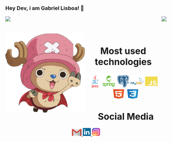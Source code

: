 ### Hey Dev, i am Gabriel Lisboa! 👋
<div>
  <img  height="180em" src="https://github-readme-stats.vercel.app/api?username=LisboaDev23&show_icons=true&theme=react&include_all_commits=true&count_private=true"/>
  <img align="right" height="180em" src="https://github-readme-stats.vercel.app/api/top-langs/?username=LisboaDev23&layout=compact&langs_count=16&theme=react"/>
</div>
<br>

<div  align="center">
   <div style="display: inline_block"><br>
    <img align="left" height="250" alt="coding-time" src="./png-transparent-one-piece-toni-toni-chopper-tony-tony-chopper-monkey-d-luffy-one-piece-pirate-warriors-anime-chopper-manga-chibi-piracy-thumbnail.png">
    <h1 align="center">Most used technologies</h1>
    <img align="center" height="43" width="40" alt="java-icon" src="https://raw.githubusercontent.com/devicons/devicon/6910f0503efdd315c8f9b858234310c06e04d9c0/icons/java/java-original-wordmark.svg" >
    <img align="center" height="50" width="40" alt="spring-icon" src="https://raw.githubusercontent.com/devicons/devicon/6910f0503efdd315c8f9b858234310c06e04d9c0/icons/spring/spring-original-wordmark.svg" >
    <img align="center" height="40" width="40" alt="postgre-icon" src="https://raw.githubusercontent.com/devicons/devicon/6910f0503efdd315c8f9b858234310c06e04d9c0/icons/postgresql/postgresql-plain.svg" >
    <img align="center" height="40" width="40" alt="mysql-icon" src="https://raw.githubusercontent.com/devicons/devicon/6910f0503efdd315c8f9b858234310c06e04d9c0/icons/mysql/mysql-original-wordmark.svg" >
    <img align="center" height="30" width="40" alt="js-icon"  src="https://raw.githubusercontent.com/devicons/devicon/master/icons/javascript/javascript-plain.svg">
    <img align="center" height="30" width="40" alt="html-icon" src="https://raw.githubusercontent.com/devicons/devicon/master/icons/html5/html5-original.svg">
    <img align="center" height="30" width="40" alt="css-icon" src="https://raw.githubusercontent.com/devicons/devicon/master/icons/css3/css3-original.svg">
   </div>

   <h1 align="center">Social Media</h1>
    <a href = "mailto: gabriel.lisboadv@gmail.com">
      <img width="30" src="gmail.svg">
    </a>
    <a href = "https://www.linkedin.com/in/gabriel-pereira-lisboa-01703229b/">
      <img width="25" src="linkedin.svg">
    </a>
    <a href = "https://www.instagram.com/gb.lisboa_/">
      <img width="25" src="instagram.png">
    </a>
</div>
